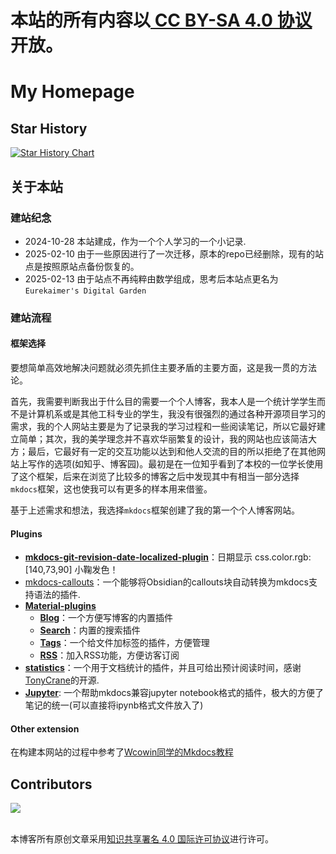 本站的所有内容以[ CC BY-SA 4.0 协议](https://creativecommons.org/licenses/by-sa/4.0/)开放。
=======
# My Homepage


## Star History

<a href="https://www.star-history.com/#Eurekaimer/Eurekaimer.github.io&Timeline">
 <picture>
   <source media="(prefers-color-scheme: dark)" srcset="https://api.star-history.com/svg?repos=Eurekaimer/Eurekaimer.github.io&type=Timeline&theme=dark" />
   <source media="(prefers-color-scheme: light)" srcset="https://api.star-history.com/svg?repos=Eurekaimer/Eurekaimer.github.io&type=Timeline" />
   <img alt="Star History Chart" src="https://api.star-history.com/svg?repos=Eurekaimer/Eurekaimer.github.io&type=Timeline" />
 </picture>
</a>


## 关于本站

### 建站纪念

- 2024-10-28 本站建成，作为一个个人学习的一个小记录.
- 2025-02-10 由于一些原因进行了一次迁移，原本的repo已经删除，现有的站点是按照原站点备份恢复的。
- 2025-02-13 由于站点不再纯粹由数学组成，思考后本站点更名为`Eurekaimer's Digital Garden`


### 建站流程

#### 框架选择

要想简单高效地解决问题就必须先抓住主要矛盾的主要方面，这是我一贯的方法论。

首先，我需要判断我出于什么目的需要一个个人博客，我本人是一个统计学学生而不是计算机系或是其他工科专业的学生，我没有很强烈的通过各种开源项目学习的需求，我的个人网站主要是为了记录我的学习过程和一些阅读笔记，所以它最好建立简单；其次，我的美学理念并不喜欢华丽繁复的设计，我的网站也应该简洁大方；最后，它最好有一定的交互功能以达到和他人交流的目的所以拒绝了在其他网站上写作的选项(如知乎、博客园)。最初是在一位知乎看到了本校的一位学长使用了这个框架，后来在浏览了比较多的博客之后中发现其中有相当一部分选择`mkdocs`框架，这也使我可以有更多的样本用来借鉴。

基于上述需求和想法，我选择`mkdocs`框架创建了我的第一个个人博客网站。

#### Plugins

+ [**mkdocs-git-revision-date-localized-plugin**](https://timvink.github.io/mkdocs-git-revision-date-localized-plugin/)：日期显示 css.color.rgb:[140,73,90] 小鞠发色！
+ [mkdocs-callouts](https://github.com/sondregronas/mkdocs-callouts)：一个能够将Obsidian的callouts块自动转换为mkdocs支持语法的插件.
+ [**Material-plugins**](https://squidfunk.github.io/mkdocs-material/plugins/)
  + [**Blog**](https://squidfunk.github.io/mkdocs-material/plugins/blog/)：一个方便写博客的内置插件
  + [**Search**](https://squidfunk.github.io/mkdocs-material/plugins/search/)：内置的搜索插件
  + [**Tags**](https://squidfunk.github.io/mkdocs-material/plugins/tags/)：一个给文件加标签的插件，方便管理
  + [**RSS**](https://squidfunk.github.io/mkdocs-material/tutorials/blogs/engage/?h=rss#rss-feeds)：加入RSS功能，方便访客订阅
+ [**statistics**](https://github.com/TonyCrane/mkdocs-statistics-plugin?tab=readme-ov-file)：一个用于文档统计的插件，并且可给出预计阅读时间，感谢[TonyCrane](https://github.com/TonyCrane)的开源.
+ [**Jupyter**](https://github.com/danielfrg/mkdocs-jupyter): 一个帮助mkdocs兼容jupyter notebook格式的插件，极大的方便了笔记的统一(可以直接将ipynb格式文件放入了)

#### Other extension


在构建本网站的过程中参考了[Wcowin同学的Mkdocs教程](https://wcowin.work/Mkdocs-Wcowin/)

## Contributors

<a href="https://github.com/Eurekaimer/Eurekaimer.github.io/graphs/contributors">
  <img src="https://contrib.rocks/image?repo=Eurekaimer/Eurekaimer.github.io" />
</a>



<!-- <a href="https://996.icu"><img src="https://img.shields.io/badge/link-996.icu-red.svg" alt="996.icu" /></a>

[![Netlify Status](https://api.netlify.com/api/v1/badges/dae80b95-9b90-4970-a825-e5c020674ee7/deploy-status)](https://app.netlify.com/sites/wcowin/deploys) -->

<!-- [![Built with Material for MkDocs](https://img.shields.io/badge/Material_for_MkDocs-526CFE?style=for-the-badge&logo=MaterialForMkDocs&logoColor=white)](https://squidfunk.github.io/mkdocs-material/) -->

<a rel="license" href="http://creativecommons.org/licenses/by/4.0/"></a><br />本博客所有原创文章采用<a rel="license" href="http://creativecommons.org/licenses/by/4.0/" target="_blank">知识共享署名 4.0 国际许可协议</a>进行许可。

